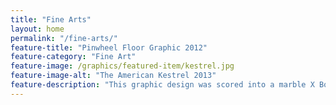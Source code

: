 ```yaml
---
title: "Fine Arts"
layout: home
permalink: "/fine-arts/"
feature-title: "Pinwheel Floor Graphic 2012"
feature-category: "Fine Art"
feature-image: /graphics/featured-item/kestrel.jpg
feature-image-alt: "The American Kestrel 2013"
feature-description: "This graphic design was scored into a marble X Bond floor surface and colored using transparent concrete stains. Afterward, the whole floor received several coats of protective clear and polished wax coatings. Created for Hawkey Designs, with Matthews Construction and art assistant, Terri Lambert.  Meridian club house, Rocklin, CA"
---
```

